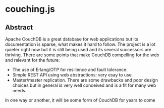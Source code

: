 # couching.js

## Abstract
Apache CouchDB is a great database for web applications but its documentation is sparse, what makes it hard to follow. The project is a lot quieter right now but it is still being used and its several successors are thriving.
There are some points that make CouchDB compelling for the web and relevant for the future:
* The use of Erlang/OTP for resilience and fault tolerance.
* Simple REST API using web abstractions: very esay to use.
* Master/master replication.
There are some drawbacks and poor design choices but in general is very well conceived and is a fit for many web needs.

In one way or another, it will be some form of CouchDB for years to come
